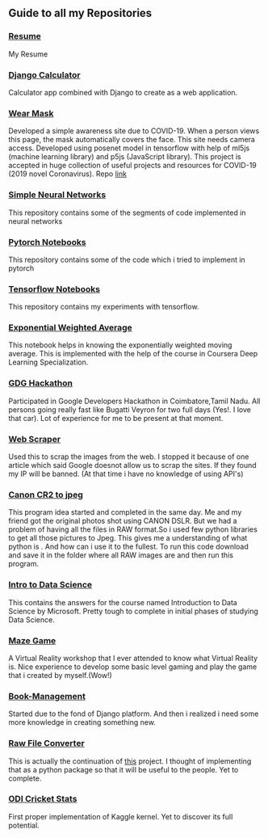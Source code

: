 ## Guide to all my Repositories

### [Resume](https://mahendran-narayanan.github.io/)
My Resume

### [Django Calculator](https://github.com/mahendran-narayanan/Django-calculator)
Calculator app combined with Django to create as a web application.

### [Wear Mask](https://github.com/mahendran-narayanan/wear-mask)
Developed a simple awareness site due to COVID-19. When a person views this page, the mask automatically covers the face. This site needs camera access. Developed using posenet model in tensorflow with help of ml5js (machine learning library) and p5js (JavaScript library).
This project is accepted in huge collection of useful projects and resources for COVID-19 (2019 novel Coronavirus). Repo [link](https://github.com/soroushchehresa/awesome-coronavirus)

### [Simple Neural Networks](https://github.com/mahendran-narayanan/Daily-Nlog)
This repository contains some of the segments of code implemented in neural networks

### [Pytorch Notebooks](https://github.com/mahendran-narayanan/Pytorch)
This repository contains some of the code which i tried to implement in pytorch

### [Tensorflow Notebooks](https://github.com/mahendran-narayanan/tensorflow)
This repository contains my experiments with tensorflow.

### [Exponential Weighted Average](https://github.com/mahendran-narayanan/Exponentially-weighted-average)
This notebook helps in knowing the exponentially weighted moving average. This is implemented with the help of the course in Coursera Deep Learning Specialization.

### [GDG Hackathon](https://github.com/mahendran-narayanan/gdgcbe_21_Spartans_KCT)
Participated in Google Developers Hackathon in Coimbatore,Tamil Nadu. All persons going really fast like Bugatti Veyron for two full days (Yes!. I love that car). Lot of experience for me to be present at that moment.

### [Web Scraper](https://github.com/mahendran-narayanan/Webscraper)
Used this to scrap the images from the web. I stopped it because of one article which said Google doesnot allow us to scrap the sites. If they found my IP will be banned. (At that time i have no knowledge of using API's)

### [Canon CR2 to jpeg](https://github.com/mahendran-narayanan/Canon-CR2-to-jpeg)
This program idea started and completed in the same day. Me and my friend got the original photos shot using CANON DSLR. But we had a problem of having all the files in RAW format.So i used few python libraries to get all those pictures to Jpeg. This gives me a understanding of what python is . And how can i use it to the fullest.
To run this code download and save it in the folder where all RAW images are and then run this program. 

### [Intro to Data Science](https://github.com/mahendran-narayanan/Intro-to-Data-Science)
This contains the answers for the course named Introduction to Data Science by Microsoft. Pretty tough to complete in initial phases of studying Data Science.


### [Maze Game](https://github.com/mahendran-narayanan/MazeGame)
A Virtual Reality workshop that I ever attended to know what Virtual Reality is. Nice experience to develop some basic level gaming and play the game that i created by myself.(Wow!)


### [Book-Management](https://github.com/mahendran-narayanan/Book-Management)
Started due to the fond of Django platform. And then i realized i need some more knowledge in creating something new.


### [Raw File Converter](https://github.com/mahendran-narayanan/rawfileconverter)
This is actually the continuation of [this](https://github.com/mahendran-narayanan/Canon-CR2-to-jpeg) project. I thought of implementing that as a python package so that it will be useful to the people. Yet to complete.

### [ODI Cricket Stats](https://github.com/mahendran-narayanan/ODI-Cricket-Statistics-1971-2017)
First proper implementation of Kaggle kernel. Yet to discover its full potential.


